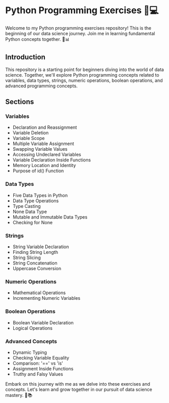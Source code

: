 # Python Programming Exercises 🐍💻

Welcome to my Python programming exercises repository! This is the beginning of our data science journey. Join me in learning fundamental Python concepts together.  🚀📊

## Introduction

This repository is a starting point for beginners diving into the world of data science. Together, we'll explore Python programming concepts related to variables, data types, strings, numeric operations, boolean operations, and advanced programming concepts.

## Sections

### Variables
- Declaration and Reassignment
- Variable Deletion
- Variable Scope
- Multiple Variable Assignment
- Swapping Variable Values
- Accessing Undeclared Variables
- Variable Declaration Inside Functions
- Memory Location and Identity
- Purpose of id() Function

### Data Types
- Five Data Types in Python
- Data Type Operations
- Type Casting
- None Data Type
- Mutable and Immutable Data Types
- Checking for None

### Strings
- String Variable Declaration
- Finding String Length
- String Slicing
- String Concatenation
- Uppercase Conversion

### Numeric Operations
- Mathematical Operations
- Incrementing Numeric Variables

### Boolean Operations
- Boolean Variable Declaration
- Logical Operations

### Advanced Concepts
- Dynamic Typing
- Checking Variable Equality
- Comparison: '==' vs 'is'
- Assignment Inside Functions
- Truthy and Falsy Values

Embark on this journey with me as we delve into these exercises and concepts. Let's learn and grow together in our pursuit of data science mastery. 🌟📚
